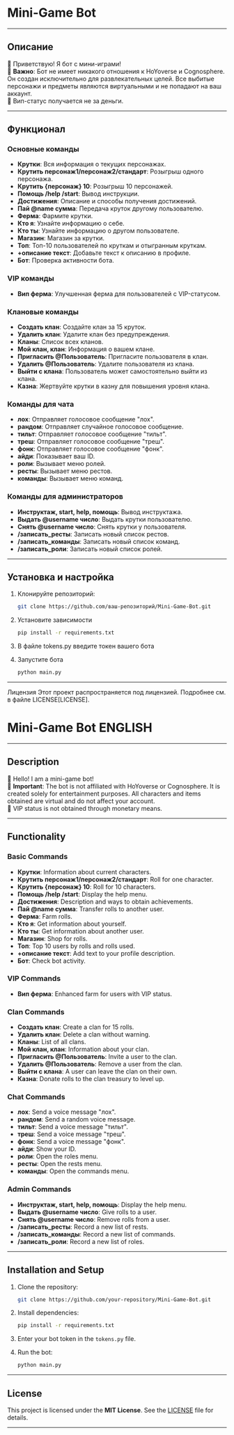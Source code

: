 # Mini-Game Bot  

---

## Описание  

👋 Приветствую! Я бот с мини-играми!  
📌 **Важно**: Бот не имеет никакого отношения к HoYoverse и Cognosphere. Он создан исключительно для развлекательных целей. Все выбитые персонажи и предметы являются виртуальными и не попадают на ваш аккаунт.  
💎 Вип-статус получается не за деньги.  

---

## Функционал  

### Основные команды  
- **Крутки**: Вся информация о текущих персонажах.  
- **Крутить персонаж1/персонаж2/стандарт**: Розыгрыш одного персонажа.  
- **Крутить {персонаж} 10**: Розыгрыш 10 персонажей.  
- **Помощь /help /start**: Вывод инструкции.  
- **Достижения**: Описание и способы получения достижений.  
- **Пай @name сумма**: Передача круток другому пользователю.  
- **Ферма**: Фармите крутки.  
- **Кто я**: Узнайте информацию о себе.  
- **Кто ты**: Узнайте информацию о другом пользователе.  
- **Магазин**: Магазин за крутки.  
- **Топ**: Топ-10 пользователей по круткам и отыгранным круткам.  
- **+описание текст**: Добавьте текст к описанию в профиле.  
- **Бот**: Проверка активности бота.  

### VIP команды  
- **Вип ферма**: Улучшенная ферма для пользователей с VIP-статусом.  

### Клановые команды  
- **Создать клан**: Создайте клан за 15 круток.  
- **Удалить клан**: Удалите клан без предупреждения.  
- **Кланы**: Список всех кланов.  
- **Мой клан, клан**: Информация о вашем клане.  
- **Пригласить @Пользователь**: Пригласите пользователя в клан.  
- **Удалить @Пользователь**: Удалите пользователя из клана.  
- **Выйти с клана**: Пользователь может самостоятельно выйти из клана.  
- **Казна**: Жертвуйте крутки в казну для повышения уровня клана.  

### Команды для чата  
- **лох**: Отправляет голосовое сообщение "лох".  
- **рандом**: Отправляет случайное голосовое сообщение.  
- **тильт**: Отправляет голосовое сообщение "тильт".  
- **треш**: Отправляет голосовое сообщение "треш".  
- **фонк**: Отправляет голосовое сообщение "фонк".  
- **айди**: Показывает ваш ID.  
- **роли**: Вызывает меню ролей.  
- **ресты**: Вызывает меню рестов.  
- **команды**: Вызывает меню команд.  

### Команды для администраторов  
- **Инструктаж, start, help, помощь**: Вывод инструктажа.  
- **Выдать @username число**: Выдать крутки пользователю.  
- **Снять @username число**: Снять крутки у пользователя.  
- **/записать_ресты**: Записать новый список рестов.  
- **/записать_команды**: Записать новый список команд.  
- **/записать_роли**: Записать новый список ролей.  

---

## Установка и настройка  

1. Клонируйте репозиторий:  
   ```bash  
   git clone https://github.com/ваш-репозиторий/Mini-Game-Bot.git  
2. Установите зависимости 
   ```bash  
   pip install -r requirements.txt  
3. В файле tokens.py введите токен вашего бота

4. Запустите бота
   ```bash  
   python main.py  
---
Лицензия
Этот проект распространяется под лицензией. Подробнее см. в файле LICENSE[LICENSE].

# Mini-Game Bot  ENGLISH

---

## Description  

👋 Hello! I am a mini-game bot!  
📌 **Important**: The bot is not affiliated with HoYoverse or Cognosphere. It is created solely for entertainment purposes. All characters and items obtained are virtual and do not affect your account.  
💎 VIP status is not obtained through monetary means.  

---

## Functionality  

### Basic Commands  
- **Крутки**: Information about current characters.  
- **Крутить персонаж1/персонаж2/стандарт**: Roll for one character.  
- **Крутить {персонаж} 10**: Roll for 10 characters.  
- **Помощь /help /start**: Display the help menu.  
- **Достижения**: Description and ways to obtain achievements.  
- **Пай @name сумма**: Transfer rolls to another user.  
- **Ферма**: Farm rolls.  
- **Кто я**: Get information about yourself.  
- **Кто ты**: Get information about another user.  
- **Магазин**: Shop for rolls.  
- **Топ**: Top 10 users by rolls and rolls used.  
- **+описание текст**: Add text to your profile description.  
- **Бот**: Check bot activity.  

### VIP Commands  
- **Вип ферма**: Enhanced farm for users with VIP status.  

### Clan Commands  
- **Создать клан**: Create a clan for 15 rolls.  
- **Удалить клан**: Delete a clan without warning.  
- **Кланы**: List of all clans.  
- **Мой клан, клан**: Information about your clan.  
- **Пригласить @Пользователь**: Invite a user to the clan.  
- **Удалить @Пользователь**: Remove a user from the clan.  
- **Выйти с клана**: A user can leave the clan on their own.  
- **Казна**: Donate rolls to the clan treasury to level up.  

### Chat Commands  
- **лох**: Send a voice message "лох".  
- **рандом**: Send a random voice message.  
- **тильт**: Send a voice message "тильт".  
- **треш**: Send a voice message "треш".  
- **фонк**: Send a voice message "фонк".  
- **айди**: Show your ID.  
- **роли**: Open the roles menu.  
- **ресты**: Open the rests menu.  
- **команды**: Open the commands menu.  

### Admin Commands  
- **Инструктаж, start, help, помощь**: Display the help menu.  
- **Выдать @username число**: Give rolls to a user.  
- **Снять @username число**: Remove rolls from a user.  
- **/записать_ресты**: Record a new list of rests.  
- **/записать_команды**: Record a new list of commands.  
- **/записать_роли**: Record a new list of roles.  

---

## Installation and Setup  

1. Clone the repository:  
   ```bash  
   git clone https://github.com/your-repository/Mini-Game-Bot.git  
2. Install dependencies:  
   ```bash  
   pip install -r requirements.txt  
3. Enter your bot token in the `tokens.py` file.

4. Run the bot:  
   ```bash  
   python main.py  
---

## License  

This project is licensed under the **MIT License**. See the [LICENSE](LICENSE) file for details.  

---
